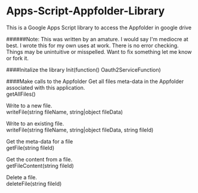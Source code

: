# Apps-Script-Appfolder-Library
This is a Google Apps Script library to access the Appfolder in google drive

######Note: This was written by an amature. I would say I'm mediocre at best. I wrote this for my own uses at work. There is no error checking. Things may be unintuitive or misspelled. Want to fix something let me know or fork it.

####Initalize the library 
Init(function() Oauth2ServiceFunction) 

####Make calls to the Appfolder
Get all files meta-data in the Appfolder associated with this application.  
getAllFiles() 

Write to a new file.   
writeFile(string fileName, string|object fileData) 
 
Write to an existing file.  
writeFile(string fileName, string|object fileData, string fileId)

Get the meta-data for a file  
getFile(string fileId)

Get the content from a file.  
getFileContent(string fileId)

Delete a file.  
deleteFile(string fileId)

